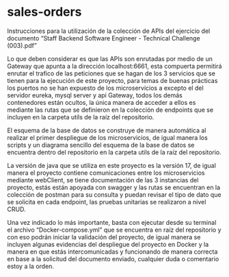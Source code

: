 # sales-orders
Instrucciones para la utilización de la colección de APIs del ejercicio del documento “Staff Backend Software Engineer - Technical Challenge (003).pdf”

Lo que deben considerar es que las APIs son enrutadas por medio de un Gateway que apunta a la dirección localhost:6661, esta compuerta permitirá enrutar el trafico de las peticiones que se hagan de los 3 servicios que se tienen para la ejecución de este proyecto, para temas de buenas prácticas los puertos no se han expuesto de los microservicios a excepto el del servidor eureka, mysql server y api Gateway, todos los demás contenedores están ocultos, la única manera de acceder a ellos es mediante las rutas que se definieron en la colección de endpoints que se incluyen en la carpeta utils de la raíz del repositorio.

El esquema de la base de datos se construye de manera automática al realizar el primer despliegue de los microservicios, de igual manera los scripts y un diagrama sencillo del esquema de la base de datos se encuentra dentro del repositorio en la carpeta utils de la raíz del repositorio.

La versión de java que se utiliza en este proyecto es la versión 17, de igual manera el proyecto contiene comunicaciones entre los microservicios mediante webClient, se tiene documentación de las 3 instancias del proyecto, estás están apoyada con swagger y las rutas se encuentran en la colección de postman para su consulta y puedan revisar el tipo de dato que se solicita en cada endpoint, las pruebas unitarias se realizaron a nivel CRUD.

Una vez indicado lo más importante, basta con ejecutar desde su terminal el archivo “Docker-compose.yml” que se encuentra en raíz del repositorio y con eso podrán iniciar la validación del proyecto, de igual manera se incluyen algunas evidencias del despliegue del proyecto en Docker y la manera en que estás intercomunicadas y funcionando de manera correcta en base a la solicitud del documento enviado, cualquier duda o comentario estoy a la orden.


